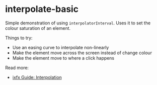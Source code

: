 # interpolate-basic

Simple demonstration of using `interpolatorInterval`. Uses it to set the colour saturation of an element.

Things to try:
* Use an easing curve to interpolate non-linearly
* Make the element move across the screen instead of change colour
* Make the element move to where a click happens
  
Read more:
* [ixfx Guide: Interpolation](https://ixfx.fun/modulation/interpolation/)